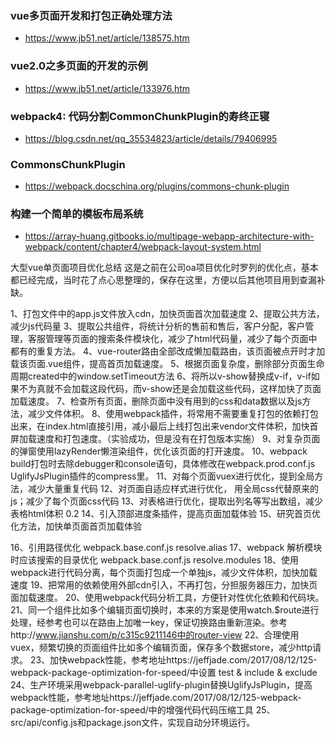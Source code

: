 
### vue多页面开发和打包正确处理方法
* https://www.jb51.net/article/138575.htm
### vue2.0之多页面的开发的示例
* https://www.jb51.net/article/133976.htm
### webpack4: 代码分割CommonChunkPlugin的寿终正寝
* https://blog.csdn.net/qq_35534823/article/details/79406995
### CommonsChunkPlugin
* https://webpack.docschina.org/plugins/commons-chunk-plugin
### 构建一个简单的模板布局系统
* https://array-huang.gitbooks.io/multipage-webapp-architecture-with-webpack/content/chapter4/webpack-layout-system.html

大型vue单页面项目优化总结
这是之前在公司oa项目优化时罗列的优化点，基本都已经完成，当时花了点心思整理的，保存在这里，方便以后其他项目用到查漏补缺。

1、打包文件中的app.js文件放入cdn，加快页面首次加载速度 
2、提取公共方法，减少js代码量 
3、提取公共组件，将统计分析的售前和售后，客户分配，客户管理，客服管理等页面的搜索条件模块化，减少了html代码量，减少了每个页面中都有的重复方法。
4、vue-router路由全部改成懒加载路由，该页面被点开时才加载该页面.vue组件，提高首页加载速度。 
5、根据页面复杂度，删除部分页面生命周期created中的window.setTimeout方法 
6、将所以v-show替换成v-if，v-if如果不为真就不会加载这段代码，而v-show还是会加载这些代码，这样加快了页面加载速度。
7、检查所有页面，删除页面中没有用到的css和data数据以及js方法，减少文件体积。
8、使用webpack插件，将常用不需要重复打包的依赖打包出来，在index.html直接引用，减小最后上线打包出来vendor文件体积，加快首屏加载速度和打包速度。（实验成功，但是没有在打包版本实施）
9、对复杂页面的弹窗使用lazyRender懒渲染组件，优化该页面的打开速度。
10、webpack build打包时去除debugger和console语句，具体修改在webpack.prod.conf.js UglifyJsPlugin插件的compress里。
11、对每个页面vuex进行优化，提到全局方法，减少大量重复代码 
12、对页面自适应样式进行优化， 用全局css代替原来的js；减少了每个页面css代码 
13、对表格进行优化，提取出列名等写出数组，减少表格html体积 0.2
14、引入顶部进度条插件，提高页面加载体验 
15、研究首页优化方法，加快单页面首页加载体验 

16、引用路径优化 webpack.base.conf.js resolve.alias
17、webpack 解析模块时应该搜索的目录优化 webpack.base.conf.js resolve.modules
18、使用webpack进行代码分离，每个页面打包成一个单独js，减少文件体积，加快加载速度 
19、把常用的依赖使用外部cdn引入，不再打包，分担服务器压力，加快页面加载速度。
20、使用webpack代码分析工具，方便针对性优化依赖和代码块。
21、同一个组件比如多个编辑页面切换时，本来的方案是使用watch.$route进行处理，经参考也可以在路由上加唯一key，保证切换路由重新渲染。参考http://www.jianshu.com/p/c315c9211146中的router-view
22、合理使用vuex，频繁切换的页面组件比如多个编辑页面，保存多个数据store，减少http请求。
23、加快webpack性能，参考地址https://jeffjade.com/2017/08/12/125-webpack-package-optimization-for-speed/中设置 test & include & exclude
24、生产环境采用webpack-parallel-uglify-plugin替换UglifyJsPlugin，提高webpack性能，参考地址https://jeffjade.com/2017/08/12/125-webpack-package-optimization-for-speed/中的增强代码代码压缩工具
25、src/api/config.js和package.json文件，实现自动分环境运行。 
